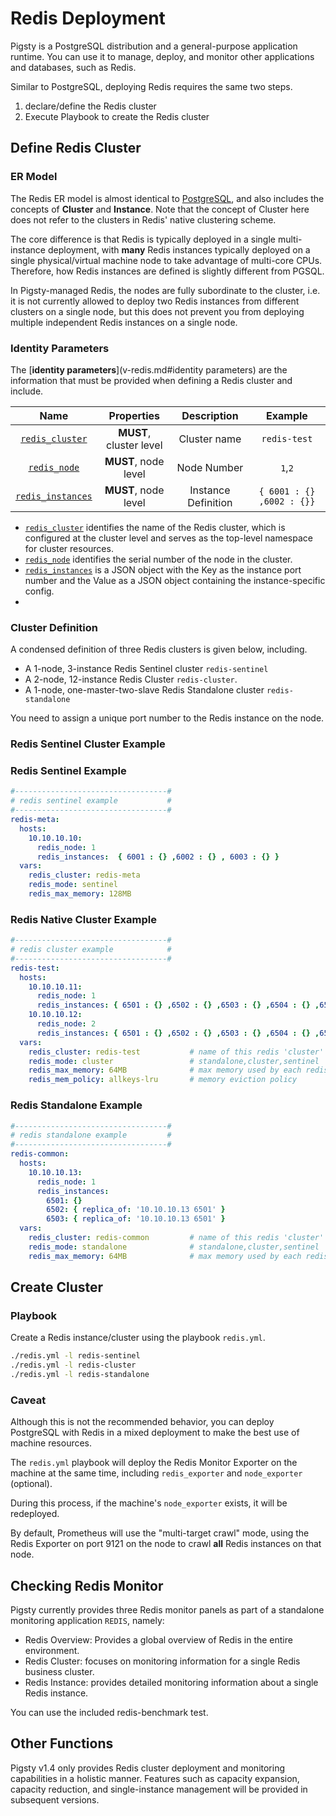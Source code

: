 # Redis Deployment

Pigsty is a PostgreSQL distribution and a general-purpose application runtime. You can use it to manage, deploy, and monitor other applications and databases, such as Redis.

Similar to PostgreSQL, deploying Redis requires the same two steps.

1. declare/define the Redis cluster
2. Execute Playbook to create the Redis cluster



## Define Redis Cluster


### ER Model

The Redis ER model is almost identical to [PostgreSQL](c-entity.md), and also includes the concepts of **Cluster** and **Instance**. Note that the concept of Cluster here does not refer to the clusters in Redis' native clustering scheme.

The core difference is that Redis is typically deployed in a single multi-instance deployment, with **many** Redis instances typically deployed on a single physical/virtual machine node to take advantage of multi-core CPUs. Therefore, how Redis instances are defined is slightly different from PGSQL.

In Pigsty-managed Redis, the nodes are fully subordinate to the cluster, i.e. it is not currently allowed to deploy two Redis instances from different clusters on a single node, but this does not prevent you from deploying multiple independent Redis instances on a single node.


### Identity Parameters

The [**identity parameters**](v-redis.md#identity parameters) are the information that must be provided when defining a Redis cluster and include.

|                    Name                    |        Properties        |   Description   |         Example         |
| :-----------------------------------------: | :----------------: | :------: | :------------------: |
| [`redis_cluster`](v-redis.md#redis_cluster) | **MUST**, cluster level |  Cluster name  |      `redis-test`       |
|    [`redis_node`](v-redis.md#redis_node)    | **MUST**, node level | Node Number | `1`,`2` |
|     [`redis_instances`](v-redis.md#redis_instances)     | **MUST**, node level | Instance Definition | `{ 6001 : {} ,6002 : {}}`  |


- [`redis_cluster`](v-redis.md#redis_cluster) identifies the name of the Redis cluster, which is configured at the cluster level and serves as the top-level namespace for cluster resources.
- [`redis_node`](v-redis.md#redis_node) identifies the serial number of the node in the cluster.
- [`redis_instances`](v-redis.md#redis_instances) is a JSON object with the Key as the instance port number and the Value as a JSON object containing the instance-specific config.
- 

### Cluster Definition

A condensed definition of three Redis clusters is given below, including.

* A 1-node, 3-instance Redis Sentinel cluster `redis-sentinel`
* A 2-node, 12-instance Redis Cluster `redis-cluster`.
* A 1-node, one-master-two-slave Redis Standalone cluster `redis-standalone`


You need to assign a unique port number to the Redis instance on the node.

### Redis Sentinel Cluster Example



### Redis Sentinel Example


```yaml
#----------------------------------#
# redis sentinel example           #
#----------------------------------#
redis-meta:
  hosts:
    10.10.10.10:
      redis_node: 1
      redis_instances:  { 6001 : {} ,6002 : {} , 6003 : {} }
  vars:
    redis_cluster: redis-meta
    redis_mode: sentinel
    redis_max_memory: 128MB
```



### Redis Native Cluster Example

```yaml
#----------------------------------#
# redis cluster example            #
#----------------------------------#
redis-test:
  hosts:
    10.10.10.11:
      redis_node: 1
      redis_instances: { 6501 : {} ,6502 : {} ,6503 : {} ,6504 : {} ,6505 : {} ,6506 : {} }
    10.10.10.12:
      redis_node: 2
      redis_instances: { 6501 : {} ,6502 : {} ,6503 : {} ,6504 : {} ,6505 : {} ,6506 : {} }
  vars:
    redis_cluster: redis-test           # name of this redis 'cluster'
    redis_mode: cluster                 # standalone,cluster,sentinel
    redis_max_memory: 64MB              # max memory used by each redis instance
    redis_mem_policy: allkeys-lru       # memory eviction policy
```



### Redis Standalone Example

```yaml
#----------------------------------#
# redis standalone example         #
#----------------------------------#
redis-common:
  hosts:
    10.10.10.13:
      redis_node: 1
      redis_instances:
        6501: {}
        6502: { replica_of: '10.10.10.13 6501' }
        6503: { replica_of: '10.10.10.13 6501' }
  vars:
    redis_cluster: redis-common         # name of this redis 'cluster'
    redis_mode: standalone              # standalone,cluster,sentinel
    redis_max_memory: 64MB              # max memory used by each redis instance
```



## Create Cluster


### Playbook

Create a Redis instance/cluster using the playbook `redis.yml`.

```bash
./redis.yml -l redis-sentinel
./redis.yml -l redis-cluster
./redis.yml -l redis-standalone
```



### Caveat

Although this is not the recommended behavior, you can deploy PostgreSQL with Redis in a mixed deployment to make the best use of machine resources.

The `redis.yml` playbook will deploy the Redis Monitor Exporter on the machine at the same time, including `redis_exporter` and `node_exporter` (optional).

During this process, if the machine's `node_exporter` exists, it will be redeployed.

By default, Prometheus will use the "multi-target crawl" mode, using the Redis Exporter on port 9121 on the node to crawl **all** Redis instances on that node.



## Checking Redis Monitor

Pigsty currently provides three Redis monitor panels as part of a standalone monitoring application `REDIS`, namely:

* Redis Overview: Provides a global overview of Redis in the entire environment.
* Redis Cluster: focuses on monitoring information for a single Redis business cluster.
* Redis Instance: provides detailed monitoring information about a single Redis instance.


You can use the included redis-benchmark test.


## Other Functions

Pigsty v1.4 only provides Redis cluster deployment and monitoring capabilities in a holistic manner. Features such as capacity expansion, capacity reduction, and single-instance management will be provided in subsequent versions.

